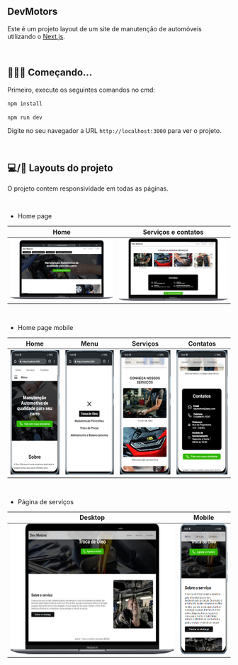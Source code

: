 ## DevMotors

Este é um projeto layout de um site de manutenção de automóveis utilizando o [Next.js](https://nextjs.org/).

&nbsp;
## 👨🏻‍💻 Começando...

Primeiro, execute os seguintes comandos no cmd:

```bash
npm install
```
```bash
npm run dev
```

Digite no seu navegador a URL `http://localhost:3000` para ver o projeto.

&nbsp;
## 💻/📱 Layouts do projeto

O projeto contem responsividade em todas as páginas.

&nbsp;
- Home page

| Home | Serviços e contatos |
|---|---|
| <img width="654" src="./github/images/Home-page.png" /> | <img width="654" src="./github/images/sevicos-e-contatos.png" /> |

&nbsp;
- Home page mobile
  
| Home | Menu | Serviços | Contatos |
|---|---|---|---|
| <img height="280" src="./github/images/Home-page-mobile.png" /> | <img height="280" src="./github/images/Home-page-menu-mobile.png" />  | <img height="280" src="./github/images/servicos-mobile.png" />  | <img height="280" src="./github/images/contatos-mobile.png" /> |

&nbsp;
- Página de serviços
  
|  Desktop | Mobile |
|---|---|
| <img height="293" src="./github/images/troca-de-oleo-web.png" /> | <img height="293" src="./github/images/troca-de-oleo-mobile.png" /> |
 

